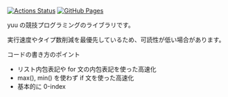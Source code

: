 [![Actions Status](https://github.com/yu-0811/competitive-programming-library/workflows/verify/badge.svg)](https://github.com/yu-0811/competitive-programming-library/actions) 
[![GitHub Pages](https://img.shields.io/static/v1?label=GitHub+Pages&message=+&color=brightgreen&logo=github)](https://yu-0811.github.io/competitive-programming-library/) 

yuu の競技プログラミングのライブラリです。 

実行速度やタイプ数削減を最優先しているため、可読性が低い場合があります。  

コードの書き方のポイント
* リスト内包表記や for 文の内包表記を使った高速化
* max(), min() を使わず if 文を使った高速化
* 基本的に 0-index   